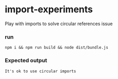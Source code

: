 # import-experiments
Play with imports to solve circular references issue

### run
`npm i && npm run build && node dist/bundle.js`

### Expected output
`It's ok to use circular imports`
